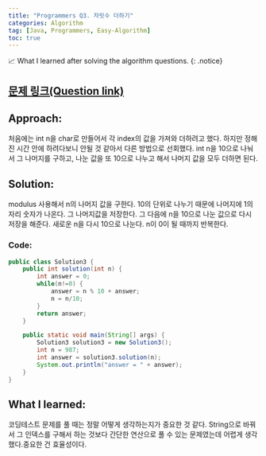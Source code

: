 ```yaml
---
title: "Programmers Q3. 자릿수 더하기"
categories: Algorithm
tag: [Java, Programmers, Easy-Algorithm]
toc: true
---
```


📈 What I learned after solving the algorithm questions.
{: .notice}

## [문제 링크(Question link)](https://school.programmers.co.kr/learn/courses/30/lessons/12931)

## Approach:
처음에는 int n을 char로 만들어서 각 index의 값을 가져와 더하려고 했다. 하지만 정해진 시간 안에 하려다보니 안될 것 같아서 다른 방법으로 선회했다. int n을 10으로 나눠서 그 나머지를 구하고, 나눈 값을 또 10으로 나누고 해서 나머지 값을 모두 더하면 된다.


## Solution:
modulus 사용해서 n의 나머지 값을 구한다. 10의 단위로 나누기 때문에 나머지에 1의 자리 숫자가 나온다. 그 나머지값을 저장한다. 그 다음에 n을 10으로 나눈 값으로 다시 저장을 해준다. 새로운 n을 다시 10으로 나눈다. n이 0이 될 때까지 반복한다.

### Code:
```java
public class Solution3 {
    public int solution(int n) {
        int answer = 0;
        while(n!=0) {
            answer = n % 10 + answer;
            n = n/10;
        }
        return answer;
    }

    public static void main(String[] args) {
        Solution3 solution3 = new Solution3();
        int n = 987;
        int answer = solution3.solution(n);
        System.out.println("answer = " + answer);
    }
}
```


## What I learned:
코딩테스트 문제를 풀 때는 정말 어떻게 생각하는지가 중요한 것 같다. String으로 바꿔서 그 인덱스를 구해서 하는 것보다 간단한 연산으로 풀 수 있는 문제였는데 어렵게 생각했다.중요한 건 효율성이다.